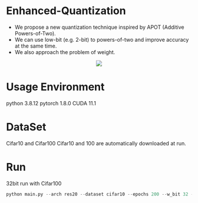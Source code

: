 # Enhanced-Quantization
* We propose a new quantization technique inspired by APOT (Additive Powers-of-Two).  
* We can use low-bit (e.g. 2-bit) to powers-of-two and improve accuracy at the same time.  
* We also approach the problem of weight.

<p align="center">
<img src="https://user-images.githubusercontent.com/51831143/185300574-94f63f11-891d-4d22-9036-bb2fae4311f0.png">
</p>
  
# Usage Environment
python 3.8.12
pytorch 1.8.0
CUDA 11.1

# DataSet
Cifar10 and Cifar100
Cifar10 and 100 are automatically downloaded at run.


# Run
32bit run with Cifar100
```python 
python main.py --arch res20 --dataset cifar10 --epochs 200 --w_bit 32 -id 0,1 --wd 1e-4
```


